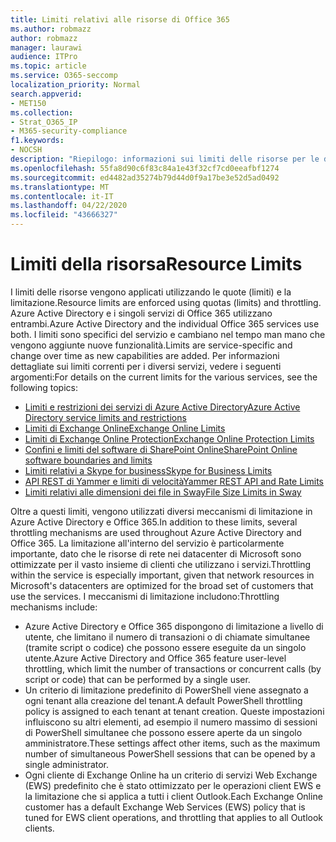 ```yaml
---
title: Limiti relativi alle risorse di Office 365
ms.author: robmazz
author: robmazz
manager: laurawi
audience: ITPro
ms.topic: article
ms.service: O365-seccomp
localization_priority: Normal
search.appverid:
- MET150
ms.collection:
- Strat_O365_IP
- M365-security-compliance
f1.keywords:
- NOCSH
description: "Riepilogo: informazioni sui limiti delle risorse per le diverse applicazioni all'interno di Office 365."
ms.openlocfilehash: 55fa8d90c6f83c84a1e43f32cf7cd0eeafbf1274
ms.sourcegitcommit: ed4482ad35274b79d44d0f9a17be3e52d5ad0492
ms.translationtype: MT
ms.contentlocale: it-IT
ms.lasthandoff: 04/22/2020
ms.locfileid: "43666327"
---
```

# <a name="resource-limits"></a><span data-ttu-id="963e8-103">Limiti della risorsa</span><span class="sxs-lookup"><span data-stu-id="963e8-103">Resource Limits</span></span>

<span data-ttu-id="963e8-104">I limiti delle risorse vengono applicati utilizzando le quote (limiti) e la limitazione.</span><span class="sxs-lookup"><span data-stu-id="963e8-104">Resource limits are enforced using quotas (limits) and throttling.</span></span> <span data-ttu-id="963e8-105">Azure Active Directory e i singoli servizi di Office 365 utilizzano entrambi.</span><span class="sxs-lookup"><span data-stu-id="963e8-105">Azure Active Directory and the individual Office 365 services use both.</span></span> <span data-ttu-id="963e8-106">I limiti sono specifici del servizio e cambiano nel tempo man mano che vengono aggiunte nuove funzionalità.</span><span class="sxs-lookup"><span data-stu-id="963e8-106">Limits are service-specific and change over time as new capabilities are added.</span></span> <span data-ttu-id="963e8-107">Per informazioni dettagliate sui limiti correnti per i diversi servizi, vedere i seguenti argomenti:</span><span class="sxs-lookup"><span data-stu-id="963e8-107">For details on the current limits for the various services, see the following topics:</span></span>

- [<span data-ttu-id="963e8-108">Limiti e restrizioni dei servizi di Azure Active Directory</span><span class="sxs-lookup"><span data-stu-id="963e8-108">Azure Active Directory service limits and restrictions</span></span>](https://docs.microsoft.com/azure/azure-resource-manager/management/azure-subscription-service-limits)
- [<span data-ttu-id="963e8-109">Limiti di Exchange Online</span><span class="sxs-lookup"><span data-stu-id="963e8-109">Exchange Online Limits</span></span>](https://technet.microsoft.com/library/exchange-online-limits.aspx)
- [<span data-ttu-id="963e8-110">Limiti di Exchange Online Protection</span><span class="sxs-lookup"><span data-stu-id="963e8-110">Exchange Online Protection Limits</span></span>](https://technet.microsoft.com/library/exchange-online-protection-limits.aspx)
- [<span data-ttu-id="963e8-111">Confini e limiti del software di SharePoint Online</span><span class="sxs-lookup"><span data-stu-id="963e8-111">SharePoint Online software boundaries and limits</span></span>](https://support.office.com/article/SharePoint-Online-software-boundaries-and-limits-8F34FF47-B749-408B-ABC0-B605E1F6D498)
- [<span data-ttu-id="963e8-112">Limiti relativi a Skype for business</span><span class="sxs-lookup"><span data-stu-id="963e8-112">Skype for Business Limits</span></span>](https://technet.microsoft.com/library/skype-for-business-online-limits.aspx)
- [<span data-ttu-id="963e8-113">API REST di Yammer e limiti di velocità</span><span class="sxs-lookup"><span data-stu-id="963e8-113">Yammer REST API and Rate Limits</span></span>](https://developer.yammer.com/docs/rest-api-rate-limits)
- [<span data-ttu-id="963e8-114">Limiti relativi alle dimensioni dei file in Sway</span><span class="sxs-lookup"><span data-stu-id="963e8-114">File Size Limits in Sway</span></span>](https://support.office.com/article/File-size-limits-in-Sway-4db21bc6-b42b-499f-9272-66e089db109f)

<span data-ttu-id="963e8-115">Oltre a questi limiti, vengono utilizzati diversi meccanismi di limitazione in Azure Active Directory e Office 365.</span><span class="sxs-lookup"><span data-stu-id="963e8-115">In addition to these limits, several throttling mechanisms are used throughout Azure Active Directory and Office 365.</span></span> <span data-ttu-id="963e8-116">La limitazione all'interno del servizio è particolarmente importante, dato che le risorse di rete nei datacenter di Microsoft sono ottimizzate per il vasto insieme di clienti che utilizzano i servizi.</span><span class="sxs-lookup"><span data-stu-id="963e8-116">Throttling within the service is especially important, given that network resources in Microsoft's datacenters are optimized for the broad set of customers that use the services.</span></span> <span data-ttu-id="963e8-117">I meccanismi di limitazione includono:</span><span class="sxs-lookup"><span data-stu-id="963e8-117">Throttling mechanisms include:</span></span>

- <span data-ttu-id="963e8-118">Azure Active Directory e Office 365 dispongono di limitazione a livello di utente, che limitano il numero di transazioni o di chiamate simultanee (tramite script o codice) che possono essere eseguite da un singolo utente.</span><span class="sxs-lookup"><span data-stu-id="963e8-118">Azure Active Directory and Office 365 feature user-level throttling, which limit the number of transactions or concurrent calls (by script or code) that can be performed by a single user.</span></span>
- <span data-ttu-id="963e8-119">Un criterio di limitazione predefinito di PowerShell viene assegnato a ogni tenant alla creazione del tenant.</span><span class="sxs-lookup"><span data-stu-id="963e8-119">A default PowerShell throttling policy is assigned to each tenant at tenant creation.</span></span> <span data-ttu-id="963e8-120">Queste impostazioni influiscono su altri elementi, ad esempio il numero massimo di sessioni di PowerShell simultanee che possono essere aperte da un singolo amministratore.</span><span class="sxs-lookup"><span data-stu-id="963e8-120">These settings affect other items, such as the maximum number of simultaneous PowerShell sessions that can be opened by a single administrator.</span></span>
- <span data-ttu-id="963e8-121">Ogni cliente di Exchange Online ha un criterio di servizi Web Exchange (EWS) predefinito che è stato ottimizzato per le operazioni client EWS e la limitazione che si applica a tutti i client Outlook.</span><span class="sxs-lookup"><span data-stu-id="963e8-121">Each Exchange Online customer has a default Exchange Web Services (EWS) policy that is tuned for EWS client operations, and throttling that applies to all Outlook clients.</span></span>
